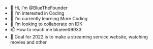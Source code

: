 - 👋 Hi, I’m @BlueTheFounder
- 👀 I’m interested in Coding
- 🌱 I’m currently learning More Coding
- 💞️ I’m looking to collaborate on IDK
- 📫 How to reach me blueee#9933
- 🥅 Goal for 2022 is to make a streaming service website, watching movies and other
